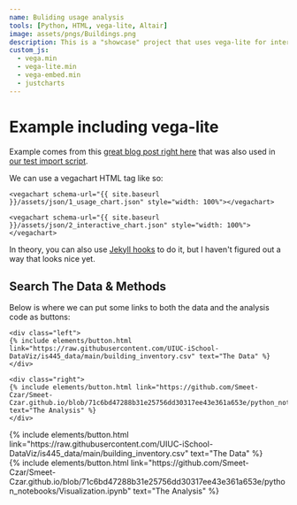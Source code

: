 ```yaml
---
name: Buliding usage analysis
tools: [Python, HTML, vega-lite, Altair]
image: assets/pngs/Buildings.png
description: This is a "showcase" project that uses vega-lite for interactive viz!
custom_js:
  - vega.min
  - vega-lite.min
  - vega-embed.min
  - justcharts
---
```



# Example including vega-lite

Example comes from this [great blog post right here](https://blog.4dcu.be/programming/2021/05/03/Interactive-Visualizations.html) that was also used in [our test import script](https://github.com/UIUC-iSchool-DataViz/is445_bcubcg_fall2022/blob/main/week01/test_imports_week01.ipynb).

We can use a vegachart HTML tag like so:

```
<vegachart schema-url="{{ site.baseurl }}/assets/json/1_usage_chart.json" style="width: 100%"></vegachart>
```

<vegachart schema-url="{{ site.baseurl }}/assets/json/1_usage_chart.json" style="width: 100%"></vegachart>


```
<vegachart schema-url="{{ site.baseurl }}/assets/json/2_interactive_chart.json" style="width: 100%"></vegachart>
```

<vegachart schema-url="{{ site.baseurl }}/assets/json/2_interactive_chart.json" style="width: 100%"></vegachart>

In theory, you can also use [Jekyll hooks](https://jekyllrb.com/docs/plugins/hooks/) to do it, but I haven't figured out a way that looks nice yet.


## Search The Data & Methods

Below is where we can put some links to both the data and the analysis code as buttons:

```
<div class="left">
{% include elements/button.html link="https://raw.githubusercontent.com/UIUC-iSchool-DataViz/is445_data/main/building_inventory.csv" text="The Data" %}
</div>

<div class="right">
{% include elements/button.html link="https://github.com/Smeet-Czar/Smeet-Czar.github.io/blob/71c6bd47288b31e25756dd30317ee43e361a653e/python_notebooks/Visualization.ipynb" text="The Analysis" %}
</div>
```

<!-- these are written in a combo of html and liquid --> 

<div class="left">
{% include elements/button.html link="https://raw.githubusercontent.com/UIUC-iSchool-DataViz/is445_data/main/building_inventory.csv" text="The Data" %}
</div>

<div class="right">
{% include elements/button.html link="https://github.com/Smeet-Czar/Smeet-Czar.github.io/blob/71c6bd47288b31e25756dd30317ee43e361a653e/python_notebooks/Visualization.ipynb" text="The Analysis" %}
</div>

